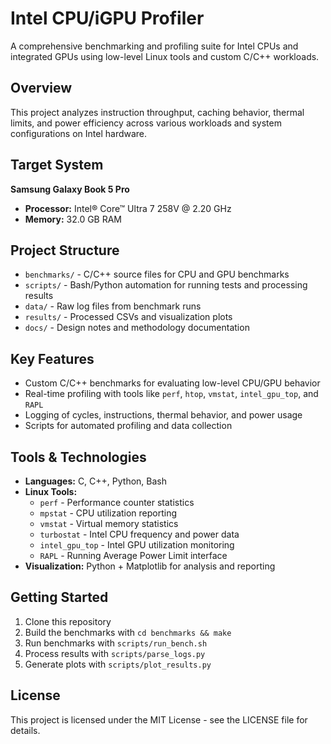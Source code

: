 # Intel CPU/iGPU Profiler

A comprehensive benchmarking and profiling suite for Intel CPUs and integrated GPUs using low-level Linux tools and custom C/C++ workloads.

## Overview

This project analyzes instruction throughput, caching behavior, thermal limits, and power efficiency across various workloads and system configurations on Intel hardware.

## Target System

**Samsung Galaxy Book 5 Pro**
- **Processor:** Intel® Core™ Ultra 7 258V @ 2.20 GHz
- **Memory:** 32.0 GB RAM 

## Project Structure

- `benchmarks/` - C/C++ source files for CPU and GPU benchmarks
- `scripts/` - Bash/Python automation for running tests and processing results
- `data/` - Raw log files from benchmark runs
- `results/` - Processed CSVs and visualization plots
- `docs/` - Design notes and methodology documentation

## Key Features

- Custom C/C++ benchmarks for evaluating low-level CPU/GPU behavior
- Real-time profiling with tools like `perf`, `htop`, `vmstat`, `intel_gpu_top`, and `RAPL`
- Logging of cycles, instructions, thermal behavior, and power usage
- Scripts for automated profiling and data collection

## Tools & Technologies

- **Languages:** C, C++, Python, Bash
- **Linux Tools:** 
  - `perf` - Performance counter statistics
  - `mpstat` - CPU utilization reporting
  - `vmstat` - Virtual memory statistics
  - `turbostat` - Intel CPU frequency and power data
  - `intel_gpu_top` - Intel GPU utilization monitoring
  - `RAPL` - Running Average Power Limit interface
- **Visualization:** Python + Matplotlib for analysis and reporting

## Getting Started

1. Clone this repository
2. Build the benchmarks with `cd benchmarks && make`
3. Run benchmarks with `scripts/run_bench.sh`
4. Process results with `scripts/parse_logs.py`
5. Generate plots with `scripts/plot_results.py`

## License

This project is licensed under the MIT License - see the LICENSE file for details.
